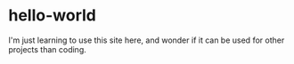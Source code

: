 # hello-world

I'm just learning to use this site here, and wonder if it can be used for other projects than coding. 
